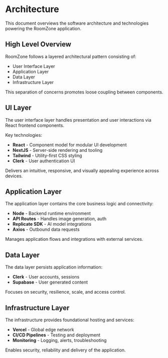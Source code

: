

# Architecture

This document overviews the software architecture and technologies powering the RoomZone application.

## High Level Overview

RoomZone follows a layered architectural pattern consisting of:

- User Interface Layer 
- Application Layer
- Data Layer
- Infrastructure Layer 

This separation of concerns promotes loose coupling between components.

## UI Layer

The user interface layer handles presentation and user interactions via React frontend components.

Key technologies:

- **React** - Component model for modular UI development 
- **NextJS** - Server-side rendering and tooling
- **Tailwind** - Utility-first CSS styling
- **Clerk** - User authentication UI

Delivers an intuitive, responsive, and visually appealing experience across devices.

## Application Layer

The application layer contains the core business logic and connectivity:

- **Node** - Backend runtime environment
- **API Routes** - Handles image generation, auth
- **Replicate SDK** - AI model integrations
- **Axios** - Outbound data requests

Manages application flows and integrations with external services.

## Data Layer 

The data layer persists application information: 

- **Clerk** - User accounts, sessions
- **Supabase** - User generated content

Focuses on security, resilience, scale, and access control.

## Infrastructure Layer

The infrastructure provides foundational hosting and services:

- **Vercel** - Global edge network 
- **CI/CD Pipelines** - Testing and deployment
- **Monitoring** - Logging, alerts, troubleshooting

Enables security, reliability and delivery of the application.

